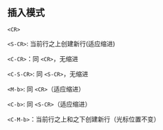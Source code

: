 ## 插入模式

`<CR>`

`<S-CR>`: 当前行之上创建新行(适应缩进)

`<C-CR>`：同 `<CR>`，无缩进

`<C-S-CR>`: 同 `<S-CR>`，无缩进

`<M-b>`: 同 `<CR>`（适应缩进）

`<C-b>`: 同 `<S-CR>`（适应缩进）

`<C-M-b>`：当前行之上和之下创建新行（光标位置不变）
